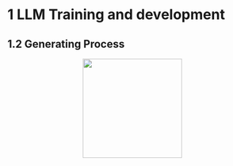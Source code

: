 # 1 LLM Training and development

## 1.2 Generating Process
<div align="center"><img  height="200px" src="https://i.imghippo.com/files/cc2vN1720566536.jpg" alt="" border="0"></div>
